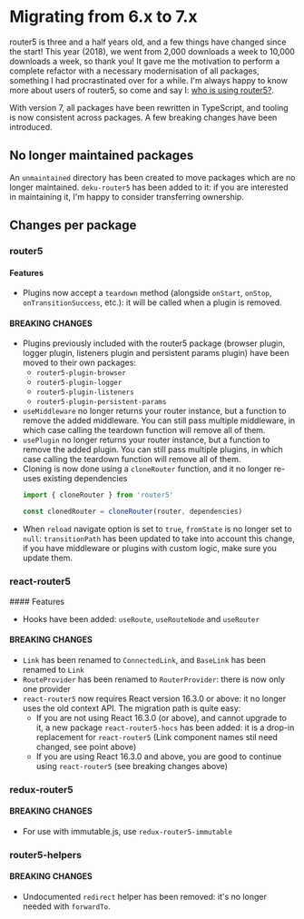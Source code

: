 # Migrating from 6.x to 7.x

router5 is three and a half years old, and a few things have changed since the start! This year (2018), we went from 2,000 downloads a week to 10,000 downloads a week, so thank you! It gave me the motivation to perform a complete refactor with a necessary modernisation of all packages, something I had procrastinated over for a while. I'm always happy to know more about users of router5, so come and say I: [who is using router5?](https://github.com/router5/router5/issues/161).

With version 7, all packages have been rewritten in TypeScript, and tooling is now consistent across packages. A few breaking changes have been introduced.

## No longer maintained packages

An `unmaintained` directory has been created to move packages which are no longer maintained. `deku-router5` has been added to it: if you are interested in maintaining it, I'm happy to consider transferring ownership.

## Changes per package

### router5

#### Features

- Plugins now accept a `teardown` method (alongside `onStart`, `onStop`, `onTransitionSuccess`, etc.): it will be called when a plugin is removed.

#### BREAKING CHANGES

- Plugins previously included with the router5 package (browser plugin, logger plugin, listeners plugin and persistent params plugin) have been moved to their own packages:
    - `router5-plugin-browser`
    - `router5-plugin-logger`
    - `router5-plugin-listeners`
    - `router5-plugin-persistent-params`
- `useMiddleware` no longer returns your router instance, but a function to remove the added middleware. You can still pass multiple middleware, in which case calling the teardown function will remove all of them.
- `usePlugin` no longer returns your router instance, but a function to remove the added plugin. You can still pass multiple plugins, in which case calling the teardown function will remove all of them.
- Cloning is now done using a `cloneRouter` function, and it no longer re-uses existing dependencies
    ```js
    import { cloneRouter } from 'router5'

    const clonedRouter = cloneRouter(router, dependencies)
    ```
- When `reload` navigate option is set to `true`, `fromState` is no longer set to `null`: `transitionPath` has been updated to take into account this change, if you have middleware or plugins with custom logic, make sure you update them.

### react-router5

#### Features

- Hooks have been added: `useRoute`, `useRouteNode` and `useRouter`

#### BREAKING CHANGES 

- `Link` has been renamed to `ConnectedLink`, and `BaseLink` has been renamed to `Link`
- `RouteProvider` has been renamed to `RouterProvider`: there is now only one provider
- `react-router5` now requires React version 16.3.0 or above: it no longer uses the old context API. The migration path is quite easy:
    - If you are not using React 16.3.0 (or above), and cannot upgrade to it, a new package `react-router5-hocs` has been added: it is a drop-in replacement for `react-router5` (Link component names stil need changed, see point above)
    - If you are using React 16.3.0 and above, you are good to continue using `react-router5` (see breaking changes above)

### redux-router5

#### BREAKING CHANGES

- For use with immutable.js, use `redux-router5-immutable`

### router5-helpers

#### BREAKING CHANGES

- Undocumented `redirect` helper has been removed: it's no longer needed with `forwardTo`.
